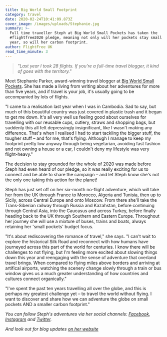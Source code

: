 ```yaml
---
title: Big World Small Footprint
category: travel
date: 2020-02-24T10:41:09.873Z
cover_image: /images/uploads/Stephanie.jpg
summary: >-
  Full time traveller Steph at Big World Small Pockets has taken the
  #flightfree2020 pledge, meaning not only will her pockets stay small this
  year, so will her carbon footprint.
author: FlightFree UK
read_time_minute: 3
---
```

> *"Last year I took 28 flights. If you're a full-time travel blogger, it kind of goes with the territory."*

Meet Stephanie Parker, award-winning travel blogger at [Big World Small Pockets](https://www.bigworldsmallpockets.com). She has made a living from writing about her adventures for more than five years, and if travel is your job, it's usually going to be accompanied by lots of flights. 

"I came to a realisation last year when I was in Cambodia. Sad to say, but much of this beautiful country was just covered in plastic trash and it began to get me down. It's all very well us feeling good about ourselves for travelling with our reusable cups, cutlery, straws and shopping bags, but suddenly this all felt depressingly insignificant, like I wasn't making any difference. That's when I realised I had to start tackling the bigger stuff, the tougher stuff – and for me, that's flying. Although I manage to keep my footprint pretty low anyway through being vegetarian, avoiding fast fashion and not owning a house or a car, I couldn't deny my lifestyle was very flight-heavy."

The decision to stay grounded for the whole of 2020 was made before Steph had even heard of our pledge, so it was really exciting for us to connect and be able to share the campaign – and let Steph know she's not the only one taking this action for the planet!

Steph has just set off on her six-month no-flight adventure, which will take her from the UK through France to Morocco, Algeria and Tunisia, then up to Sicily, across Central Europe and onto Moscow. From there she'll take the Trans-Siberian railway through Russia and Kazahstan, before continuing through Central Asia, into the Caucasus and across Turkey, before finally heading back to the UK through Southern and Eastern Europe. Throughout her journey she will use a mixture of buses, trains and boats, always retaining her 'small pockets' budget focus.

"It's about rediscovering the romance of travel," she says. "I can't wait to explore the historical Silk Road and reconnect with how humans have journeyed across this part of the world for centuries. I know there will be challenges to not flying, but I'm feeling more excited about slowing things down this year and reengaging with the sense of adventure that overland travel brings. When compared to flying miles above borders and arriving at artifical airports, watching the scenery change slowly through a train or bus window gives us a much greater understanding of how countries and cultures connect organically."

"I've spent the past ten years travelling all over the globe, and this is perhaps my greatest challenge yet – to travel the world without flying. I want to discover and share how we can adventure the globe on small pockets AND a smaller carbon footprint."

*You can follow Steph's adventures via her social channels: [Facebook](facebook.com/bigworldsmallpockets), [Instagram](instagram.com/bigworldsmallpockets) and [Twitter](twitter.com/bigwsmallp).*

*And look out for blog updates [on her website](www.bigworldsmallpockets.com)*
